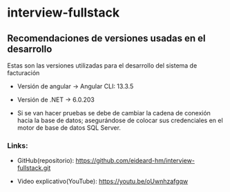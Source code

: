 # interview-fullstack

## Recomendaciones de versiones usadas en el desarrollo

Estas son las versiones utilizadas para el desarrollo del sistema de facturación

- Versión de angular -> Angular CLI: 13.3.5

- Versión de .NET -> 6.0.203
- Si se van hacer pruebas se debe de cambiar la cadena de conexión hacia la base de datos; asegurándose de colocar sus credenciales en el motor de base de datos SQL Server.

### Links:

- GitHub(repositorio): https://github.com/eideard-hm/interview-fullstack.git

- Video explicativo(YouTube): https://youtu.be/oUwnhzafgqw
